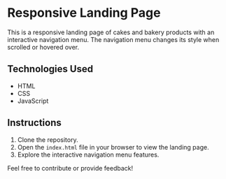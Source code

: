 # Responsive Landing Page

This is a responsive landing page of cakes and bakery products with an interactive navigation menu. The navigation menu changes its style when scrolled or hovered over.

## Technologies Used

- HTML
- CSS
- JavaScript

## Instructions

1. Clone the repository.
2. Open the `index.html` file in your browser to view the landing page.
3. Explore the interactive navigation menu features.

Feel free to contribute or provide feedback!
